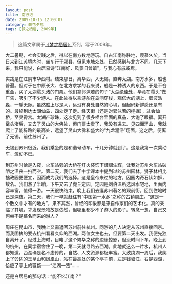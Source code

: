 ```yaml
---
layout: post
title: 南行记
date: 2009-10-15 12:00:07
category: 朝花夕拾
tags: [梦之栖居, 2009年]
---
```


> 这篇文章属于[《梦之栖居》](/posts/where-the-dreams-reside/)系列，写于2009年。
	
<!--more-->

大二暑期，社会实践之后，得以在南方数地游玩。自古江南称胜地，羡慕久矣。当日来到江苏境内时，坐车行于郊县，但见水塘处处，已然感到与北方不同。几天下来，我只能说，白居易诗“江南好，风景旧曾谙”，与我心有戚戚焉。

实践是在江阴市华西村。结束那日，离华西，入无锡，直奔太湖。南方水多，船也普遍。但对于在中原长大、在北方求学的我来说，船是一种诱人的东西。于是不吝重金，买了太湖鼋头渚的门票。他们拿郭沫若的句子“太湖绝佳处，毕竟在鼋头”做广告，吸引了不少游人。在此处得以乘游船在岛间穿梭，观偌大的湖上，烟波浩淼，一望无际。虽然船上尽是人，远没有身处自然的心境，但起码新鲜感还是有的。最终到达太湖仙岛，四处走了走。经天街（还是对郭沫若的挖掘），过会仙桥，至灵霄宫。太湖产珍珠，这次见到了很多柜台里面的真品，大饱了眼福。离开鼋头渚后，又去了灵山的大佛处，但门票太贵了，我没有进去。见四面环山，我就爬上了能辟路的最高处，远望了灵山大佛和盛大的“九龙灌浴”场面。这之后，便离了无锡，前往苏州了。

无锡到苏州很近，我们乘坐的是和谐号动车，十几分钟就到了。这是我第一次乘动车，激动不已。

到苏州时恰是入夜，火车站旁的大桥在灯火装饰下熠熠生辉，让我对苏州火车站破陋之沮丧一扫而空。第二天，我们去了中学课本中提到过的苏州园林。狮子林相比拙政园更便宜，因而成为我们的选择。这是皇帝来过的地方，因园内奇石状如狮，故名。我们游了半晌，下午又去了虎丘定园。定园是刘伯温所选风水宅地，里面内容丰富，值得一游。一天很快结束，晚上我们去逛苏州著名的观前街，回到住地时已是深夜。第二天，我们一早就赶往有“中国第一水乡”之称的古镇周庄。“这是一个散文中才有的地方”，果不其然，曾经的印象都是来自作家们的艺术化。真的亲临了其境，才发现景物故是依然，但哪里都少不了游人的影子。转念一想，自己又何尝不是慕名而来的游人？

周庄在昆山市，我晚上又需返回苏州前往杭州。同游的几人决定从苏州直接回京。而我固执的要去杭州看看久仰的西湖。两位女生也去，但要第二天出发。我便先独自离开了。经过上海时，目睹了这个繁华之称的边缘掠影，但没时间下车。晚上到的杭州，在同学宿舍住了一晚，第二天就寻路去西湖。此地就这么一片水，杭州人都知道。西湖确是名不虚传的，自然、人文资源都极丰富。大致绕湖一周后，我爬上了旁边的玉皇山和凤凰山，站在最高处的某个亭子前，左是钱塘江，右是西湖，恰应了亭上的匾额——“江湖一览”……

还是白居易的那句话：“能不忆江南？”